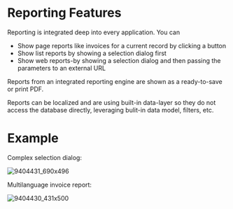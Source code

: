 # Reporting Features

Reporting is integrated deep into every application. You can

-   Show page reports like invoices for a current record by clicking a button
-   Show list reports by showing a selection dialog first
-   Show web reports-by showing a selection dialog and then passing the parameters to an external URL

Reports from an integrated reporting engine are shown as a ready-to-save or print PDF.

Reports can be localized and are using built-in data-layer so they do not access the database directly, leveraging bulit-in data model, filters, etc.

# Example

Complex selection dialog:

![9404431_690x496](upload://rMNYc0ujMmbnlUxE2uKmmvNOxSW.png)

Multilanguage invoice report:

![9404430_431x500](upload://tT8u6ET0TEa1urhxZTGijZ2CgmT.png)
